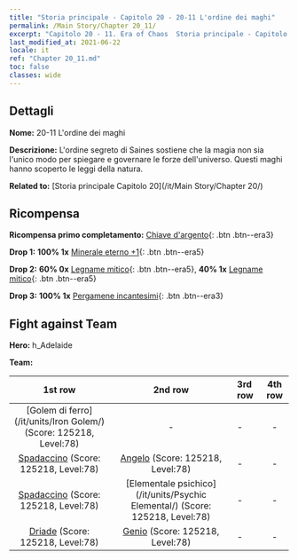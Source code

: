 ```yaml
---
title: "Storia principale - Capitolo 20 - 20-11 L'ordine dei maghi"
permalink: /Main Story/Chapter 20_11/
excerpt: "Capitolo 20 - 11. Era of Chaos  Storia principale - Capitolo 20_11. 20-11 L'ordine dei maghi"
last_modified_at: 2021-06-22
locale: it
ref: "Chapter 20_11.md"
toc: false
classes: wide
---
```


## Dettagli

 **Nome:** 20-11 L'ordine dei maghi

 **Descrizione:** L'ordine segreto di Saines sostiene che la magia non sia l'unico modo per spiegare e governare le forze dell'universo. Questi maghi hanno scoperto le leggi della natura.

 **Related to:** [Storia principale Capitolo 20](/it/Main Story/Chapter 20/)

## Ricompensa

 **Ricompensa primo completamento:** [Chiave d'argento](/ItemsIT/con_693/){: .btn .btn--era3}

 **Drop 1:** **100% 1x** [Minerale eterno +1](/ItemsIT/mat_68/){: .btn .btn--era5}

 **Drop 2:** **60% 0x** [Legname mitico](/ItemsIT/mat_62/){: .btn .btn--era5}, **40% 1x** [Legname mitico](/ItemsIT/mat_62/){: .btn .btn--era5}

 **Drop 3:** **100% 1x** [Pergamene incantesimi](/ItemsIT/con_694/){: .btn .btn--era3}


## Fight against Team
 **Hero:** h_Adelaide

 **Team:**


  | 1st row | 2nd row | 3rd row | 4th row |
  |:----:|:----:|:----|:----:|
  | [Golem di ferro](/it/units/Iron Golem/) (Score: 125218, Level:78)  | - | - | - |
  | [Spadaccino](/it/units/Swordsman/) (Score: 125218, Level:78)  | [Angelo](/it/units/Angel/) (Score: 125218, Level:78)  | - | - |
  | [Spadaccino](/it/units/Swordsman/) (Score: 125218, Level:78)  | [Elementale psichico](/it/units/Psychic Elemental/) (Score: 125218, Level:78)  | - | - |
  | [Driade](/it/units/Sprite/) (Score: 125218, Level:78)  | [Genio](/it/units/Genie/) (Score: 125218, Level:78)  | - | - |


